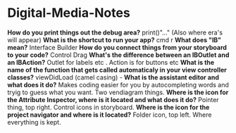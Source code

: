 # Digital-Media-Notes

**How do you print things out the debug area?**
print()"..."      (Also where era's will appear)
**What is the shortcut to run your app?**
cmd r
**What does "IB" mean?**
Interface Builder
**How do you connect things from your storyboard to your code?**
Control Drag
**What's the difference between an IBOutlet and an IBAction?**
Outlet for labels etc . Action is for buttons etc
**What is the name of the function that gets called automaticaly in your view controller classes?**
viewDidLoad (camel casing) -
**What is the assistant editor and what does it do?**
Makes coding easier for you by autocompleting words and tryig to guess what you want. Two vendiagram things.
**Where is the icon for the Attribute Inspector, where is it located and what does it do?**
Pointer thing, top right. Control icons in storyboard.
**Where is the icon for the project navigator and where is it located?**
Folder icon, top left. Where everything is kept.
